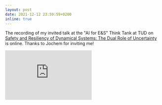 ```yaml
---
layout: post
date: 2021-12-12 23:59:59+0200
inline: true
---
```


The recording of my invited talk at the "AI for E&S" Think Tank at TUD on [Safety and Resiliency of Dynamical Systems: The Dual Role of Uncertainty](https://youtu.be/Wy6_Y2bvR5Q) is online. Thanks to Jochem for inviting me!
<div>
    <iframe width="280" height="160" src="https://www.youtube.com/embed/Wy6_Y2bvR5Q" title="YouTube video player" frameborder="0" allow="accelerometer; autoplay; clipboard-write; encrypted-media; gyroscope; picture-in-picture" allowfullscreen></iframe>
</div>
